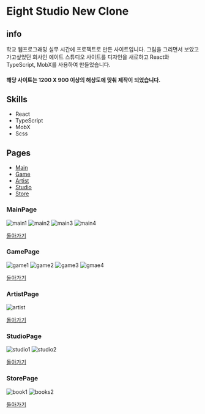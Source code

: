 # Eight Studio New Clone

## info

학교 웹프로그래밍 실무 시간에 프로젝트로 만든 사이트입니다.
그림을 그리면서 보았고 가고싶었던 회사인 에이트 스튜디오 사이트를
디자인을 새로하고 React와 TypeScript, MobX를 사용하여 만들었습니다.

#### 해당 사이트는 1200 X 900 이상의 해상도에 맞춰 제작이 되었습니다.

## Skills

- React
- TypeScript
- MobX
- Scss

## Pages

- [Main](#mainpage)
- [Game](#gamepage)
- [Artist](#artistpage)
- [Studio](#studiopage)
- [Store](#storepage)

### MainPage

![main1](https://user-images.githubusercontent.com/56530830/115174357-13db1c80-a104-11eb-8d37-8b2379407ce2.PNG)
![main2](https://user-images.githubusercontent.com/56530830/115174395-25242900-a104-11eb-80df-faf927182b17.PNG)
![main3](https://user-images.githubusercontent.com/56530830/115174404-27868300-a104-11eb-980a-6538fdb1ae67.PNG)
![main4](https://user-images.githubusercontent.com/56530830/115174411-28b7b000-a104-11eb-8d5c-0af946708853.PNG)

[돌아가기](#pages)

### GamePage

![game1](https://user-images.githubusercontent.com/56530830/115174823-e9d62a00-a104-11eb-9a4d-c95153591f72.PNG)
![game2](https://user-images.githubusercontent.com/56530830/115174827-eb9fed80-a104-11eb-934d-27e7a1791c38.PNG)
![game3](https://user-images.githubusercontent.com/56530830/115174828-eb9fed80-a104-11eb-93c3-1fe852ae3880.PNG)
![gmae4](https://user-images.githubusercontent.com/56530830/115174830-ec388400-a104-11eb-9cd2-fe777ccd17b7.PNG)

[돌아가기](#pages)

### ArtistPage

![artist](https://user-images.githubusercontent.com/56530830/115175005-3c174b00-a105-11eb-8d9e-01f993213733.PNG)

[돌아가기](#pages)

### StudioPage

![studio1](https://user-images.githubusercontent.com/56530830/115175015-3faad200-a105-11eb-8250-56e24e4a4ba5.PNG)
![studio2](https://user-images.githubusercontent.com/56530830/115175027-433e5900-a105-11eb-8f38-59d220448ac2.PNG)

[돌아가기](#pages)

### StorePage

![book1](https://user-images.githubusercontent.com/56530830/115175009-3e79a500-a105-11eb-9146-7cacb92eed50.PNG)
![books2](https://user-images.githubusercontent.com/56530830/115175012-3f123b80-a105-11eb-8bb1-7f4e84f8f0c4.PNG)

[돌아가기](#pages)
